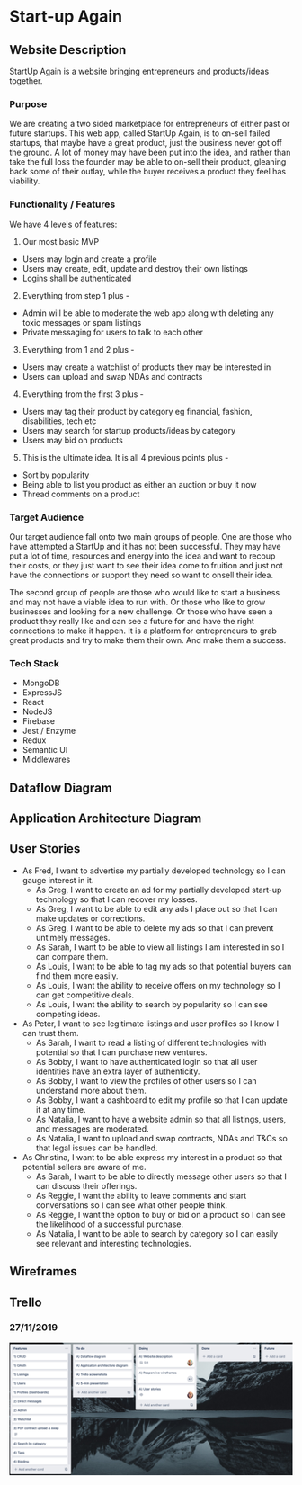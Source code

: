 # Start-up Again

## Website Description

StartUp Again is a website bringing entrepreneurs and products/ideas together.

### Purpose

We are creating a two sided marketplace for entrepreneurs of either past or future startups. This web app, called StartUp Again, is to on-sell failed startups, that maybe have a great product, just the business never got off the ground. A lot of money may have been put into the idea, and rather than take the full loss the founder may be able to on-sell their product, gleaning back some of their outlay, while the buyer receives a product they feel has viability.

### Functionality / Features

We have 4 levels of features:

1. Our most basic MVP
- Users may login and create a profile
- Users may create, edit, update and destroy their own listings
- Logins shall be authenticated

2. Everything from step 1 plus -
- Admin will be able to moderate the web app along with deleting any toxic messages or spam listings
- Private messaging for users to talk to each other

3. Everything from 1 and 2 plus -
- Users may create a watchlist of products they may be interested in
- Users can upload and swap NDAs and contracts

4. Everything from the first 3 plus -
- Users may tag their product by category eg financial, fashion, disabilities, tech etc
- Users may search for startup products/ideas by category 
- Users may bid on products

5. This is the ultimate idea. It is all 4 previous points plus -
- Sort by popularity
- Being able to list you product as either an auction or buy it now
- Thread comments on a product

### Target Audience

Our target audience fall onto two main groups of people. One are those who have attempted a StartUp and it has not been successful. They may have put a lot of time, resources and energy into the idea and want to recoup their costs, or they just want to see their idea come to fruition and just not have the connections or support they need so want to onsell their idea.

The second group of people are those who would like to start a business and may not have a viable idea to run with. Or those who like to grow businesses and looking for a new challenge. Or those who have seen a product they really like and can see a future for and have the right connections to make it happen. It is a platform for entrepreneurs to grab great products and try to make them their own. And make them a success.

### Tech Stack

- MongoDB
- ExpressJS
- React
- NodeJS
- Firebase
- Jest / Enzyme
- Redux
- Semantic UI
- Middlewares

## Dataflow Diagram

## Application Architecture Diagram

## User Stories

- As Fred, I want to advertise my partially developed technology so I can gauge interest in it.
  - As Greg, I want to create an ad for my partially developed start-up technology so that I can recover my losses.
  - As Greg, I want to be able to edit any ads I place out so that I can make updates or corrections.
  - As Greg, I want to be able to delete my ads so that I can prevent untimely messages.
  - As Sarah, I want to be able to view all listings I am interested in so I can compare them.
  - As Louis, I want to be able to tag my ads so that potential buyers can find them more easily.
  - As Louis, I want the ability to receive offers on my technology so I can get competitive deals.
  - As Louis, I want the ability to search by popularity so I can see competing ideas.
- As Peter, I want to see legitimate listings and user profiles so I know I can trust them.
  - As Sarah, I want to read a listing of different technologies with potential so that I can purchase new ventures.
  - As Bobby, I want to have authenticated login so that all user identities have an extra layer of authenticity.
  - As Bobby, I want to view the profiles of other users so I can understand more about them.
  - As Bobby, I want a dashboard to edit my profile so that I can update it at any time.
  - As Natalia, I want to have a website admin so that all listings, users, and messages are moderated.
  - As Natalia, I want to upload and swap contracts, NDAs and T&Cs so that legal issues can be handled.
- As Christina, I want to be able express my interest in a product so that potential sellers are aware of me.
  - As Sarah, I want to be able to directly message other users so that I can discuss their offerings.
  - As Reggie, I want the ability to leave comments and start conversations so I can see what other people think.
  - As Reggie, I want the option to buy or bid on a product so I can see the likelihood of a successful purchase.
  - As Natalia, I want to be able to search by category so I can easily see relevant and interesting technologies.

## Wireframes

## Trello

### 27/11/2019

![Trello 01](./docs/trello_01.png)